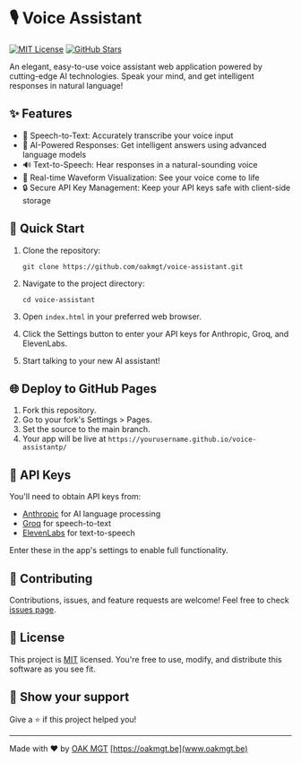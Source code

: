 # 🎙️ Voice Assistant

[![MIT License](https://img.shields.io/badge/License-MIT-green.svg)](https://choosealicense.com/licenses/mit/)
[![GitHub Stars](https://img.shields.io/github/stars/oakmgt/voice-assistant.svg)](https://github.com/oakmgt/voice-assistant/stargazers)

An elegant, easy-to-use voice assistant web application powered by cutting-edge AI technologies. Speak your mind, and get intelligent responses in natural language!

## ✨ Features

- 🎤 Speech-to-Text: Accurately transcribe your voice input
- 🧠 AI-Powered Responses: Get intelligent answers using advanced language models
- 🔊 Text-to-Speech: Hear responses in a natural-sounding voice
- 🌊 Real-time Waveform Visualization: See your voice come to life
- 🔒 Secure API Key Management: Keep your API keys safe with client-side storage

## 🚀 Quick Start

1. Clone the repository:
   ```
   git clone https://github.com/oakmgt/voice-assistant.git
   ```

2. Navigate to the project directory:
   ```
   cd voice-assistant
   ```

3. Open `index.html` in your preferred web browser.

4. Click the Settings button to enter your API keys for Anthropic, Groq, and ElevenLabs.

5. Start talking to your new AI assistant!

## 🌐 Deploy to GitHub Pages

1. Fork this repository.
2. Go to your fork's Settings > Pages.
3. Set the source to the main branch.
4. Your app will be live at `https://yourusername.github.io/voice-assistantp/`

## 🔑 API Keys

You'll need to obtain API keys from:
- [Anthropic](https://www.anthropic.com) for AI language processing
- [Groq](https://www.groq.com) for speech-to-text
- [ElevenLabs](https://www.elevenlabs.io) for text-to-speech

Enter these in the app's settings to enable full functionality.

## 🤝 Contributing

Contributions, issues, and feature requests are welcome! Feel free to check [issues page](https://github.com/oakmgt/voice-assistant/issues).

## 📄 License

This project is [MIT](https://choosealicense.com/licenses/mit/) licensed. You're free to use, modify, and distribute this software as you see fit.

## 🌟 Show your support

Give a ⭐️ if this project helped you!

---

Made with ❤️ by [OAK MGT](https://github.com/oakmgt) [https://oakmgt.be](www.oakmgt.be)
